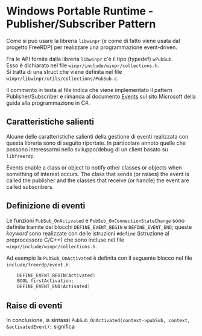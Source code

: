 # Windows Portable Runtime - Publisher/Subscriber Pattern

Come si può usare la libreria `libwinpr` (e come di fatto viene usata dal
progetto FreeRDP) per realizzare una programmazione event-driven.

Fra le API fornite dalla libreria `libwinpr` c'è il tipo (typedef) `wPubSub`.  
Esso è dichiarato nel file `winpr/include/winpr/collections.h`.  
Si tratta di una struct che viene definita nel file `winpr/libwinpr/utils/collections/PubSub.c`.

Il commento in testa al file indica che viene implementato il pattern
Publisher/Subscriber e rimanda al documento
[Events](https://docs.microsoft.com/en-us/dotnet/csharp/programming-guide/events/)
sul sito Microsoft della guida alla programmazione in C\#.

## Caratteristiche salienti

Alcune delle caratteristiche salienti della gestione di eventi realizzata con questa
libreria sono di seguito riportate. In particolare annoto quelle che possono
interessarmi nello sviluppo/debug di un client basato su `libfreerdp`.

Events enable a class or object to notify other classes or objects when something of interest occurs. The class that sends (or raises) the event is called the publisher and the classes that receive (or handle) the event are called subscribers.


## Definizione di eventi

Le funzioni `PubSub_OnActivated` e `PubSub_OnConnectionStateChange`
sono definite tramite dei blocchi `DEFINE_EVENT_BEGIN` e `DEFINE_EVENT_END`;
queste *keyword* sono realizzate con delle istruzioni `#define`
(istruzione al preprocessore C/C++) che sono incluse nel
file `winpr/include/winpr/collections.h`.

Ad esempio la `PubSub_OnActivated` è definita
con il seguente blocco nel file `include/freerdp/event.h`:

```c
	DEFINE_EVENT_BEGIN(Activated)
	BOOL firstActivation;
	DEFINE_EVENT_END(Activated)
```

## Raise di eventi

In conclusione, la sintassi `PubSub_OnActivated(context->pubSub, context, &activatedEvent);` significa

